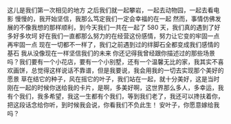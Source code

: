 这儿是我们第一次相见的地方
之后我们就一起攀岩，一起去动物园，一起去看电影
慢慢的，我开始坚信，我那么笃定我们一定会幸福的在一起
然而，事情仿佛发展的不像我想的那样顺利，到今天我们一共在一起了 580 天，我们真的遇到了好多好多坎坷
好在我们一直都那么努力的在经营这份感情，努力让它变的牢固一点再牢固一点
现在一切都不一样了，我们之前遇到过的绊脚石全都变成我们感情的基石
我从没像现在一样坚信我们的未来
你还记得我曾经跟你描述过的那些场景吗？我们要有一个小花店，要有一个小别墅，还有一个温馨无比的家，我其实不喜欢画饼，总觉得这样说话不靠谱，但是我要说，我会用我的一切去实现那个美好的愿景
草在结它的种子，风在摇它的叶子，我们站在一起，就十分美好，这是当时刚在一起的时候你送给我的卡片，是啊，多美好啊，这世界那么多人，多幸运，我有个我们，我多希望，我这一生都有个我们，等到我们老了，我还可以搀扶着你，把这段话念给你听，到时候我会说，你看我们不负此生！
安叶子，你愿意嫁给我吗？